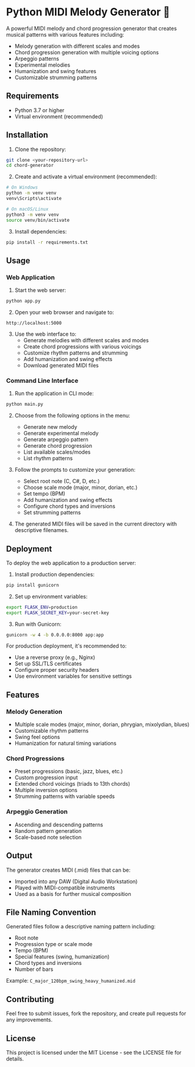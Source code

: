 # Python MIDI Melody Generator 🎵

A powerful MIDI melody and chord progression generator that creates musical patterns with various features including:
- Melody generation with different scales and modes
- Chord progression generation with multiple voicing options
- Arpeggio patterns
- Experimental melodies
- Humanization and swing features
- Customizable strumming patterns

## Requirements

- Python 3.7 or higher
- Virtual environment (recommended)

## Installation

1. Clone the repository:
```bash
git clone <your-repository-url>
cd chord-generator
```

2. Create and activate a virtual environment (recommended):
```bash
# On Windows
python -m venv venv
venv\Scripts\activate

# On macOS/Linux
python3 -m venv venv
source venv/bin/activate
```

3. Install dependencies:
```bash
pip install -r requirements.txt
```

## Usage

### Web Application

1. Start the web server:
```bash
python app.py
```

2. Open your web browser and navigate to:
```
http://localhost:5000
```

3. Use the web interface to:
   - Generate melodies with different scales and modes
   - Create chord progressions with various voicings
   - Customize rhythm patterns and strumming
   - Add humanization and swing effects
   - Download generated MIDI files

### Command Line Interface

1. Run the application in CLI mode:
```bash
python main.py
```

2. Choose from the following options in the menu:
   - Generate new melody
   - Generate experimental melody
   - Generate arpeggio pattern
   - Generate chord progression
   - List available scales/modes
   - List rhythm patterns

3. Follow the prompts to customize your generation:
   - Select root note (C, C#, D, etc.)
   - Choose scale mode (major, minor, dorian, etc.)
   - Set tempo (BPM)
   - Add humanization and swing effects
   - Configure chord types and inversions
   - Set strumming patterns

4. The generated MIDI files will be saved in the current directory with descriptive filenames.

## Deployment

To deploy the web application to a production server:

1. Install production dependencies:
```bash
pip install gunicorn
```

2. Set up environment variables:
```bash
export FLASK_ENV=production
export FLASK_SECRET_KEY=your-secret-key
```

3. Run with Gunicorn:
```bash
gunicorn -w 4 -b 0.0.0.0:8000 app:app
```

For production deployment, it's recommended to:
- Use a reverse proxy (e.g., Nginx)
- Set up SSL/TLS certificates
- Configure proper security headers
- Use environment variables for sensitive settings

## Features

### Melody Generation
- Multiple scale modes (major, minor, dorian, phrygian, mixolydian, blues)
- Customizable rhythm patterns
- Swing feel options
- Humanization for natural timing variations

### Chord Progressions
- Preset progressions (basic, jazz, blues, etc.)
- Custom progression input
- Extended chord voicings (triads to 13th chords)
- Multiple inversion options
- Strumming patterns with variable speeds

### Arpeggio Generation
- Ascending and descending patterns
- Random pattern generation
- Scale-based note selection

## Output

The generator creates MIDI (.mid) files that can be:
- Imported into any DAW (Digital Audio Workstation)
- Played with MIDI-compatible instruments
- Used as a basis for further musical composition

## File Naming Convention

Generated files follow a descriptive naming pattern including:
- Root note
- Progression type or scale mode
- Tempo (BPM)
- Special features (swing, humanization)
- Chord types and inversions
- Number of bars

Example: `C_major_120bpm_swing_heavy_humanized.mid`

## Contributing

Feel free to submit issues, fork the repository, and create pull requests for any improvements.

## License

This project is licensed under the MIT License - see the LICENSE file for details. 